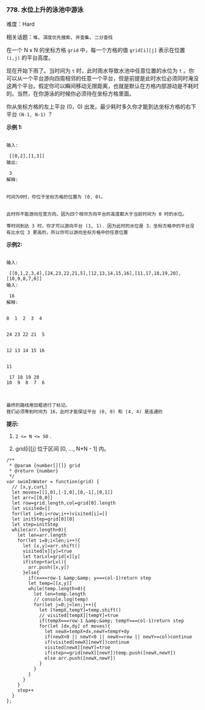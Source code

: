 ### 778. 水位上升的泳池中游泳

难度：Hard

相关话题：`堆`、`深度优先搜索`、`并查集`、`二分查找`

在一个 N x N 的坐标方格 `grid`  中，每一个方格的值  `grid[i][j]`  表示在位置  `(i,j)`  的平台高度。



现在开始下雨了。当时间为 `t` 时，此时雨水导致水池中任意位置的水位为 `t` 。你可以从一个平台游向四周相邻的任意一个平台，但是前提是此时水位必须同时淹没这两个平台。假定你可以瞬间移动无限距离，也就是默认在方格内部游动是不耗时的。当然，在你游泳的时候你必须待在坐标方格里面。



你从坐标方格的左上平台 (0，0) 出发。最少耗时多久你才能到达坐标方格的右下平台 `(N-1, N-1)` ？



**示例 1:** 





```

输入:

 [[0,2],[1,3]]
输出:

 3
解释:


时间为0时，你位于坐标方格的位置为 (0, 0)。


此时你不能游向任意方向，因为四个相邻方向平台的高度都大于当前时间为 0 时的水位。

等时间到达 3 时，你才可以游向平台 (1, 1). 因为此时的水位是 3，坐标方格中的平台没有比水位 3 更高的，所以你可以游向坐标方格中的任意位置

```


**示例2:** 





```

输入:

 [[0,1,2,3,4],[24,23,22,21,5],[12,13,14,15,16],[11,17,18,19,20],[10,9,8,7,6]]
输入:

 16
解释:


0  1  2  3  4


24 23 22 21  5


12 13 14 15 16


11

 17 18 19 20
10  9  8  7  6



最终的路线用加粗进行了标记。
我们必须等到时间为 16，此时才能保证平台 (0, 0) 和 (4, 4) 是连通的

```


**提示:** 




1.  `2 <= N <= 50` .

2. grid[i][j] 位于区间 [0, ..., N*N - 1] 内。






```
/**
 * @param {number[][]} grid
 * @return {number}
 */
var swimInWater = function(grid) {
  // [x,y,curL]
  let moves=[[1,0],[-1,0],[0,-1],[0,1]]
  let arr=[[0,0]]
  let row=grid.length,col=grid[0].length
  let visited=[]
  for(let i=0;i<row;i++)visited[i]=[]
  let initStep=grid[0][0]
  let step=initStep
  while(arr.length>0){
    let len=arr.length
    for(let i=0;i<len;i++){
      let [x,y]=arr.shift()
      visited[x][y]=true
      let tarLvl=grid[x][y]
      if(step<tarLvl){
        arr.push([x,y])
      }else{
        if(x===row-1 &amp;&amp; y===col-1)return step
        let temp=[[x,y]]
        while(temp.length>0){
          let len=temp.length
          // console.log(temp)
          for(let j=0;j<len;j++){
            let [tempX,tempY]=temp.shift()
            // visited[tempX][tempY]=true
            if(tempX===row-1 &amp;&amp; tempY===col-1)return step
            for(let [dx,dy] of moves){
              let newX=tempX+dx,newY=tempY+dy
              if(newX<0 || newY<0 || newX>=row || newY>=col)continue
              if(visited[newX][newY])continue
              visited[newX][newY]=true
              if(step>=grid[newX][newY])temp.push([newX,newY])
              else arr.push([newX,newY])
            } 
          }
        }
      }
    }
    step++
  }
};



```


